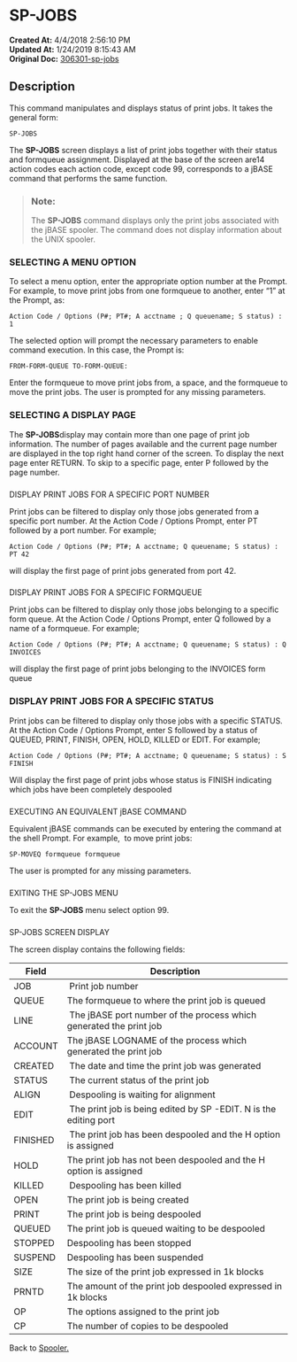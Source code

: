 # SP-JOBS 

**Created At:** 4/4/2018 2:56:10 PM  
**Updated At:** 1/24/2019 8:15:43 AM  
**Original Doc:** [306301-sp-jobs](https://docs.jbase.com/44205-spooler/306301-sp-jobs)  


## Description 

This command manipulates and displays status of print jobs. It takes the general form:

```
SP-JOBS
```

The **SP-JOBS** screen displays a list of print jobs together with their status and formqueue assignment. Displayed at the base of the screen are14 action codes each action code, except code 99, corresponds to a jBASE command that performs the same function.


> ### Note: 
> 
> The **SP-JOBS** command displays only the print jobs associated with the jBASE spooler. The command does not display information about the UNIX spooler.


### 


### SELECTING A MENU OPTION

To select a menu option, enter the appropriate option number at the Prompt. For example, to move print jobs from one formqueue to another, enter “1” at the Prompt, as:

```
Action Code / Options (P#; PT#; A acctname ; Q queuename; S status) : 1
```

The selected option will prompt the necessary parameters to enable command execution. In this case, the Prompt is:

```
FROM-FORM-QUEUE TO-FORM-QUEUE:
```

Enter the formqueue to move print jobs from, a space, and the formqueue to move the print jobs. The user is prompted for any missing parameters.

### 


### SELECTING A DISPLAY PAGE

The **SP-JOBS**display may contain more than one page of print job information. The number of pages available and the current page number are displayed in the top right hand corner of the screen. To display the next page enter RETURN. To skip to a specific page, enter P followed by the page number.

### 
DISPLAY PRINT JOBS FOR A SPECIFIC PORT NUMBER

Print jobs can be filtered to display only those jobs generated from a specific port number. At the Action Code / Options Prompt, enter PT followed by a port number. For example;

```
Action Code / Options (P#; PT#; A acctname; Q queuename; S status) : PT 42
```

will display the first page of print jobs generated from port 42.

### 
DISPLAY PRINT JOBS FOR A SPECIFIC FORMQUEUE

Print jobs can be filtered to display only those jobs belonging to a specific form queue. At the Action Code / Options Prompt, enter Q followed by a name of a formqueue. For example;

```
Action Code / Options (P#; PT#; A acctname; Q queuename; S status) : Q INVOICES
```

will display the first page of print jobs belonging to the INVOICES form queue



### DISPLAY PRINT JOBS FOR A SPECIFIC STATUS

Print jobs can be filtered to display only those jobs with a specific STATUS. At the Action Code / Options Prompt, enter S followed by a status of QUEUED, PRINT, FINISH, OPEN, HOLD, KILLED or EDIT. For example;

```
Action Code / Options (P#; PT#; A acctname; Q queuename; S status) : S FINISH
```

Will display the first page of print jobs whose status is FINISH indicating which jobs have been completely despooled

### 
EXECUTING AN EQUIVALENT jBASE COMMAND

Equivalent jBASE commands can be executed by entering the command at the shell Prompt. For example,  to move print jobs:

```
SP-MOVEQ formqueue formqueue
```

The user is prompted for any missing parameters.

### 
EXITING THE SP-JOBS MENU

To exit the **SP-JOBS** menu select option 99.

### 
SP-JOBS SCREEN DISPLAY

The screen display contains the following fields:


| Field<br> | Description<br> |
| --- | --- |
| JOB<br> |  Print job number<br> |
| QUEUE<br> | The formqueue to where the print job is queued<br> |
| LINE<br> |  The jBASE port number of the process which generated the print job<br> |
| ACCOUNT<br> | The jBASE LOGNAME of the process which generated the print job<br> |
| CREATED<br> |  The date and time the print job was generated<br> |
| STATUS<br> |  The current status of the print job<br> |
| ALIGN<br> |  Despooling is waiting for alignment<br> |
| EDIT<br> |  The print job is being edited by SP -EDIT. N is the editing port<br> |
| FINISHED<br> |  The print job has been despooled and the H option is assigned<br> |
| HOLD<br> | The print job has not been despooled and the H option is assigned<br> |
| KILLED<br> |  Despooling has been killed<br> |
| OPEN<br> | The print job is being created<br> |
| PRINT<br> | The print job is being despooled<br> |
| QUEUED<br> | The print job is queued waiting to be despooled<br> |
| STOPPED<br> | Despooling has been stopped<br> |
| SUSPEND<br> | Despooling has been suspended<br> |
| SIZE<br> | The size of the print job expressed in 1k blocks<br> |
| PRNTD<br> | The amount of the print job despooled expressed in 1k blocks<br> |
| OP<br> | The options assigned to the print job<br> |
| CP<br> | The number of copies to be despooled<br> |




Back to [Spooler.](./../jbase-spooler)
